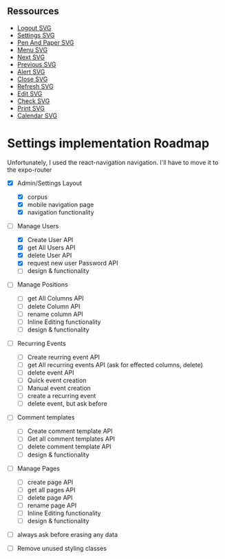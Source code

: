 ## Ressources

- [Logout SVG](https://www.svgrepo.com/svg/115080/logout)
- [Settings SVG](https://www.svgrepo.com/svg/11478/settings)
- [Pen And Paper SVG](https://www.svgrepo.com/svg/41783/pen-and-paper)
- [Menu SVG](https://www.svgrepo.com/svg/3034/menu)
- [Next SVG](https://www.svgrepo.com/svg/3667/next)
- [Previous SVG](https://www.svgrepo.com/svg/79187/left-arrow)
- [Alert SVG](https://www.svgrepo.com/svg/204957/alert)
- [Close SVG](https://www.svgrepo.com/svg/30681/close)
- [Refresh SVG](https://www.svgrepo.com/svg/76889/refresh)
- [Edit SVG](https://www.svgrepo.com/svg/56967/edit)
- [Check SVG](https://www.svgrepo.com/svg/125862/check)
- [Print SVG](https://www.svgrepo.com/svg/476458/print)
- [Calendar SVG](https://www.svgrepo.com/svg/511575/calendar-1322)

# Settings implementation Roadmap

Unfortunately, I used the react-navigation navigation. I'll have to move it to the expo-router

- [x] Admin/Settings Layout

  - [x] corpus
  - [x] mobile navigation page
  - [x] navigation functionality

- [ ] Manage Users

  - [x] Create User API
  - [x] get All Users API
  - [x] delete User API
  - [x] request new user Password API
  - [ ] design & functionality

- [ ] Manage Positions

  - [ ] get All Columns API
  - [ ] delete Column API
  - [ ] rename column API
  - [ ] Inline Editing functionality
  - [ ] design & functionality

- [ ] Recurring Events

  - [ ] Create reurring event API
  - [ ] get All recurring events API (ask for effected columns, delete)
  - [ ] delete event API
  - [ ] Quick event creation
  - [ ] Manual event creation
  - [ ] create a recurring event
  - [ ] delete event, but ask before

- [ ] Comment templates

  - [ ] Create comment template API
  - [ ] Get all comment templates API
  - [ ] delete comment template API
  - [ ] design & functionality

- [ ] Manage Pages

  - [ ] create page API
  - [ ] get all pages API
  - [ ] delete page API
  - [ ] rename page API
  - [ ] Inline Editing functionality
  - [ ] design & functionality

- [ ] always ask before erasing any data
- [ ] Remove unused styling classes
